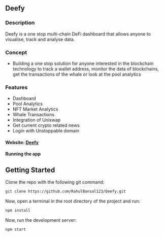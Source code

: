 ## Deefy

### Description

Deefy is a one stop multi-chain DeFi dashboard that allows anyone to visualise, track and analyse data.

### Concept

- Building a one stop solution for anyone interested in the blockchain technology to track a wallet address, monitor the data of blockchains, get the transactions of the whale or look at the pool analytics

### Features

- Dashboard
- Pool Analytics
- NFT Market Analytics
- Whale Transactions
- Integration of Uniswap
- Get current crypto related news
- Login with Unstoppable domain

#### Website: [Deefy](https://deefy.vercel.app/)

#### Running the app

## Getting Started

Clone the repo with the following git command:

```bash
git clone https://github.com/RahulBansal123/Deefy.git
```

Now, open a terminal in the root directory of the project and run:

```bash
npm install
```

Now, run the development server:

```bash
npm start
```
